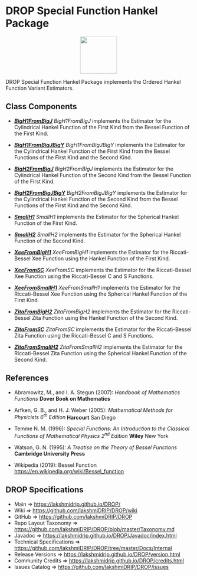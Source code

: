 # DROP Special Function Hankel Package

<p align="center"><img src="https://github.com/lakshmiDRIP/DROP/blob/master/DRIP_Logo.gif?raw=true" width="100"></p>

DROP Special Function Hankel Package implements the Ordered Hankel Function Variant Estimators.


## Class Components

 * [***BigH1FromBigJ***](https://github.com/lakshmiDRIP/DROP/tree/master/src/main/java/org/drip/specialfunction/hankel/BigH1FromBigJ.java)
 <i>BigH1FromBigJ</i> implements the Estimator for the Cylindrical Hankel Function of the First Kind from the Bessel Function of the First Kind.

 * [***BigH1FromBigJBigY***](https://github.com/lakshmiDRIP/DROP/tree/master/src/main/java/org/drip/specialfunction/hankel/BigH1FromBigJ.java)
 <i>BigH1FromBigJBigY</i> implements the Estimator for the Cylindrical Hankel Function of the First Kind from the Bessel Functions of the First Kind and the Second Kind.

 * [***BigH2FromBigJ***](https://github.com/lakshmiDRIP/DROP/tree/master/src/main/java/org/drip/specialfunction/hankel/BigH1FromBigJ.java)
 <i>BigH2FromBigJ</i> implements the Estimator for the Cylindrical Hankel Function of the Second Kind from the Bessel Function of the First Kind.

 * [***BigH2FromBigJBigY***](https://github.com/lakshmiDRIP/DROP/tree/master/src/main/java/org/drip/specialfunction/hankel/BigH1FromBigJ.java)
 <i>BigH2FromBigJBigY</i> implements the Estimator for the Cylindrical Hankel Function of the Second Kind from the Bessel Functions of the First Kind and the Second Kind.

 * [***SmallH1***](https://github.com/lakshmiDRIP/DROP/tree/master/src/main/java/org/drip/specialfunction/hankel/BigH1FromBigJ.java)
 <i>SmallH1</i> implements the Estimator for the Spherical Hankel Function of the First Kind.

 * [***SmallH2***](https://github.com/lakshmiDRIP/DROP/tree/master/src/main/java/org/drip/specialfunction/hankel/BigH1FromBigJ.java)
 <i>SmallH2</i> implements the Estimator for the Spherical Hankel Function of the Second Kind.

 * [***XeeFromBigH1***](https://github.com/lakshmiDRIP/DROP/tree/master/src/main/java/org/drip/specialfunction/hankel/XeeFromBigH1.java)
 <i>XeeFromBigH1</i> implements the Estimator for the Riccati-Bessel Xee Function using the Hankel Function of the First Kind.

 * [***XeeFromSC***](https://github.com/lakshmiDRIP/DROP/tree/master/src/main/java/org/drip/specialfunction/hankel/XeeFromSC.java)
 <i>XeeFromSC</i> implements the Estimator for the Riccati-Bessel Xee Function using the Riccati-Bessel C and S Functions.

 * [***XeeFromSmallH1***](https://github.com/lakshmiDRIP/DROP/tree/master/src/main/java/org/drip/specialfunction/hankel/XeeFromSmallH1.java)
 <i>XeeFromSmallH1</i> implements the Estimator for the Riccati-Bessel Xee Function using the Spherical Hankel Function of the First Kind.

 * [***ZitaFromBigH2***](https://github.com/lakshmiDRIP/DROP/tree/master/src/main/java/org/drip/specialfunction/hankel/ZitaFromBigH2.java)
 <i>ZitaFromBigH2</i> implements the Estimator for the Riccati-Bessel Zita Function using the Hankel Function of the Second Kind.

 * [***ZitaFromSC***](https://github.com/lakshmiDRIP/DROP/tree/master/src/main/java/org/drip/specialfunction/hankel/ZitaFromSC.java)
 <i>ZitaFromSC</i> implements the Estimator for the Riccati-Bessel Zita Function using the Riccati-Bessel C and S Functions.

 * [***ZitaFromSmallH2***](https://github.com/lakshmiDRIP/DROP/tree/master/src/main/java/org/drip/specialfunction/hankel/ZitaFromSmallH2.java)
 <i>ZitaFromSmallH2</i> implements the Estimator for the Riccati-Bessel Zita Function using the Spherical Hankel Function of the Second Kind.


## References

 * Abramowitz, M., and I. A. Stegun (2007): <i>Handbook of Mathematics Functions</i> <b>Dover Book on Mathematics</b>

 * Arfken, G. B., and H. J. Weber (2005): <i>Mathematical Methods for Physicists 6<sup>th</sup> Edition</i> <b>Harcourt</b> San Diego

 * Temme N. M. (1996): <i>Special Functions: An Introduction to the Classical Functions of Mathematical Physics 2<sup>nd</sup> Edition</i> <b>Wiley</b> New York

 * Watson, G. N. (1995): <i>A Treatise on the Theory of Bessel Functions</i> <b>Cambridge University Press</b>

 * Wikipedia (2019): Bessel Function https://en.wikipedia.org/wiki/Bessel_function


## DROP Specifications

 * Main                     => https://lakshmidrip.github.io/DROP/
 * Wiki                     => https://github.com/lakshmiDRIP/DROP/wiki
 * GitHub                   => https://github.com/lakshmiDRIP/DROP
 * Repo Layout Taxonomy     => https://github.com/lakshmiDRIP/DROP/blob/master/Taxonomy.md
 * Javadoc                  => https://lakshmidrip.github.io/DROP/Javadoc/index.html
 * Technical Specifications => https://github.com/lakshmiDRIP/DROP/tree/master/Docs/Internal
 * Release Versions         => https://lakshmidrip.github.io/DROP/version.html
 * Community Credits        => https://lakshmidrip.github.io/DROP/credits.html
 * Issues Catalog           => https://github.com/lakshmiDRIP/DROP/issues
